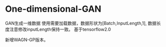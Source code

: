 # One-dimensional-GAN
GAN生成一维数据
使用需要加载数据，数据形状为[Batch,InputLength,1], 数据长度注意修改inputLength保持一致。
基于tensorflow2.0


新增WAGN-GP版本。

